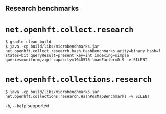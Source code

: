 ## Research benchmarks ##

# `net.openhft.collect.research` #

    $ gradle clean build
    $ java -cp build/libs/microbenchmarks.jar net.openhft.collect.research.hash.HashBenchmarks arity=binary hash=l states=bit queryResult=present key=int indexing=simple queries=uniform,zipf capacity=1048576 loadFactor=0.9 -v SILENT

# `net.openhft.collections.research` #

    $ java -cp build/libs/microbenchmarks.jar net.openhft.collections.research.HashPosMapBenchmarks -v SILENT

`-h`, `--help` supported.

